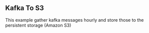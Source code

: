 ## Kafka To S3
This example gather kafka messages hourly and store those to the persistent storage (Amazon S3)